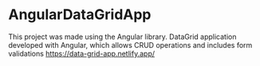 # AngularDataGridApp
 
This project was made using the Angular library. DataGrid application developed with Angular, which allows CRUD operations and includes form validations
https://data-grid-app.netlify.app/
